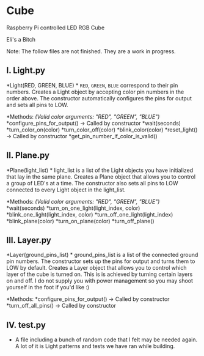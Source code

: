 # Cube
Raspberry Pi controlled LED RGB Cube

Eli's a Bitch

Note: The follow files are not finished. They are a work
      in progress.

I. Light.py
-----------
  *Light(RED, GREEN, BLUE)
    * `RED`, `GREEN`, `BLUE` correspond to their pin numbers.
      Creates a Light object by accepting color pin
      numbers in the order above. The constructor
      automatically configures the pins for output
      and sets all pins to LOW.

  *Methods:
    *(Valid color arguments: "RED", "GREEN", "BLUE")*
    *configure_pins_for_output() -> Called by constructor
    *wait(seconds)
    *turn_color_on(color)
    *turn_color_off(color)
    *blink_color(color)
    *reset_light() -> Called by constructor
    *get_pin_number_if_color_is_valid()

II. Plane.py
------------
  *Plane(light_list)
    * light_list is a list of the Light objects you
      have initialized that lay in the same plane.
      Creates a Plane object that allows you to
      control a group of LED's at a time. The constructor
      also sets all pins to LOW connected to every Light
      object in the light_list.

  *Methods:
    *(Valid color arguments: "RED", "GREEN", "BLUE")*
    *wait(seconds)
    *turn_on_one_light(light_index, color)
    *blink_one_light(light_index, color)
    *turn_off_one_light(light_index)
    *blink_plane(color)
    *turn_on_plane(color)
    *turn_off_plane()

III. Layer.py
-------------
  *Layer(ground_pins_list)
    * ground_pins_list is a list of the connected ground
      pin numbers. The constructor sets up the pins for output
      and turns them to LOW by default. Creates a Layer object
      that allows you to control which layer of the cube is turned
      on. This is is achieved by turning certain layers on and
      off. I do not supply you with power management so you
      may shoot yourself in the foot if you'd like :)

  *Methods:
    *configure_pins_for_output() -> Called by constructor
    *turn_off_all_pins() -> Called by constructor

IV. test.py
-----------
  * A file including a bunch of random code that I felt
    may be needed again. A lot of it is Light patterns and
    tests we have ran while building.
